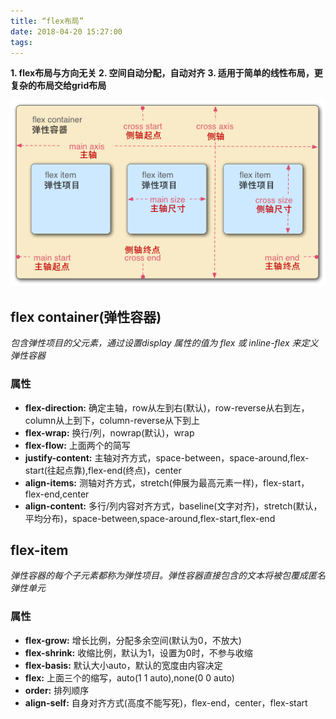 ```yaml
---
title: “flex布局”
date: 2018-04-20 15:27:00
tags:
---                                                                                    
```

**1. flex布局与方向无关**
**2. 空间自动分配，自动对齐**
**3. 适用于简单的线性布局，更复杂的布局交给grid布局**

![](https://github.com/BabyFlower/blog-generator/blob/master/source/_posts/flexbox.png)

## flex container(弹性容器) 
*包含弹性项目的父元素，通过设置display 属性的值为 flex 或 inline-flex 来定义弹性容器*

### 属性
+ **flex-direction:** 确定主轴，row从左到右(默认)，row-reverse从右到左，column从上到下，column-reverse从下到上
+ **flex-wrap:** 换行/列，nowrap(默认)，wrap
+ **flex-flow:** 上面两个的简写
+ **justify-content:** 主轴对齐方式，space-between，space-around,flex-start(往起点靠),flex-end(终点)，center
+ **align-items:** 测轴对齐方式，stretch(伸展为最高元素一样)，flex-start，flex-end,center
+ **align-content:** 多行/列内容对齐方式，baseline(文字对齐)，stretch(默认，平均分布)，space-between,space-around,flex-start,flex-end

## flex-item
*弹性容器的每个子元素都称为弹性项目。弹性容器直接包含的文本将被包覆成匿名弹性单元*

### 属性
+ **flex-grow:** 增长比例，分配多余空间(默认为0，不放大)
+ **flex-shrink:** 收缩比例，默认为1，设置为0时，不参与收缩
+ **flex-basis:** 默认大小auto，默认的宽度由内容决定
+ **flex:** 上面三个的缩写，auto(1 1 auto),none(0 0 auto)
+ **order:** 排列顺序
+ **align-self:** 自身对齐方式(高度不能写死)，flex-end，center，flex-start
